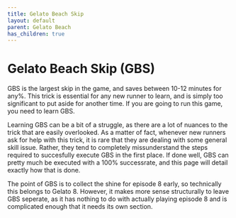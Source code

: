```yaml
---
title: Gelato Beach Skip
layout: default
parent: Gelato Beach
has_children: true
---
```


# Gelato Beach Skip (GBS)

GBS is the largest skip in the game, and saves between 10-12 minutes for any%. This trick is essential for any new runner to learn, and is simply too significant to put aside for another time. If you are going to run this game, you need to learn GBS.

Learning GBS can be a bit of a struggle, as there are a lot of nuances to the trick that are easily overlooked. As a matter of fact, whenever new runners ask for help with this trick, it is rare that they are dealing with some general skill issue. Rather, they tend to completely missunderstand the steps required to succesfully execute GBS in the first place. If done well, GBS can pretty much be executed with a 100% successrate, and this page will detail exactly how that is done.

The point of GBS is to collect the shine for episode 8 early, so technically this belongs to Gelato 8. However, it makes more sense structurally to leave GBS seperate, as it has nothing to do with actually playing episode 8 and is complicated enough that it needs its own section. 